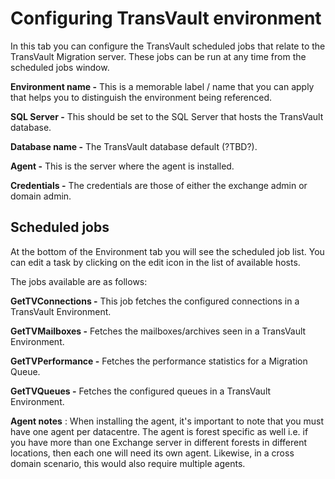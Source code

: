 # Configuring TransVault environment

In this tab you can configure the TransVault scheduled jobs that relate to the TransVault Migration server. These jobs can be run at any time from the scheduled jobs window.

**Environment name -** This is a memorable label / name that you can apply that helps you to distinguish the environment being referenced.

**SQL Server -** This should be set to the SQL Server that hosts the TransVault database.

**Database name -** The TransVault database default (?TBD?).

**Agent -** This is the server where the agent is installed.

**Credentials -** The credentials are those of either the exchange admin or domain admin.

## Scheduled jobs

At the bottom of the Environment tab you will see the scheduled job list. You can edit a task by clicking on the edit icon in the list of available hosts.

The jobs available are as follows:

**GetTVConnections -** This job fetches the configured connections in a TransVault Environment.

**GetTVMailboxes -** Fetches the mailboxes/archives seen in a TransVault Environment.

**GetTVPerformance -** Fetches the performance statistics for a Migration Queue.

**GetTVQueues -** Fetches the configured queues in a TransVault Environment.

**Agent notes** : When installing the agent, it&#39;s important to note that you must have one agent per datacentre. The agent is forest specific as well i.e. if you have more than one Exchange server in different forests in different locations, then each one will need its own agent. Likewise, in a cross domain scenario, this would also require multiple agents.